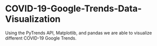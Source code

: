 # COVID-19-Google-Trends-Data-Visualization
Using the PyTrends API, Matplotlib, and pandas we are able to visualize different COVID-19 Google Trends.
